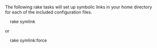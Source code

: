 The following rake tasks will set up symbolic links in your home directory for each of the included configuration files.

    rake symlink

or

    rake symlink:force

